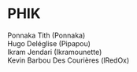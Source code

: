 # PHIK

Ponnaka Tith (Ponnaka) </br>
Hugo Deléglise (Pipapou)</br>
Ikram Jendari (Ikramounette) </br>
Kevin Barbou Des Courières (lRedOx) </br>
